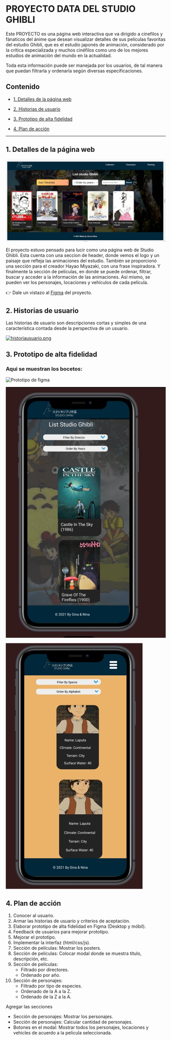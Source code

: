 # PROYECTO DATA DEL STUDIO GHIBLI

Este PROYECTO es una página web interactiva que va dirigido a cinefilos y fánaticos del ánime que desean visualizar detalles  de sus peliculas favoritas del estudio Ghibli, que es el estudio japonés de animación, considerado por la crítica especializada y muchos cinéfilos como uno de los mejores estudios de animación del mundo en la actualidad.


Toda esta información puede ser manejada por los usuarios, de tal manera que puedan filtrarla y ordenarla según diversas especificaciones.


## Contenido

* [1. Detalles de la página web](#1-Detalles-de-la-página-web)

* [2. Historias de usuario](#2-historias-de-usuario)

* [3. Prototipo de alta fidelidad](#3-prototipo-de-alta-fidelidad)

* [4. Plan de acción](#4-plan-de-acción)

***

## 1. Detalles de la página web

![Imagen proyecto](./src/img/paginaWeb1.jpg)

El proyecto estuvo pensado para lucir como una página web de Studio Ghibli. Esta cuenta con una seccion de header, donde vemos el logo y un paisaje que refleja las animaciones del estudio. También se proporcionó una sección para el creador Hayao Miyazaki, con una frase inspiradora. Y finalmente la sección de películas, en donde se puede ordenar, filtrar, buscar y acceder a la información de las animaciones. Así mismo, se pueden ver los personajes, locaciones y vehículos de cada película.

👉 Dale un vistazo al [Figma](https://www.figma.com/file/B8H0RKO5TnX4x5GfPMqVx4/Data-Lovers?node-id=0%3A1) del proyecto.

## 2. Historias de usuario
Las historias de usuario son descripciones cortas y simples de una característica contada desde la perspectiva de un usuario.

[![historiausuario.png](https://i.postimg.cc/K8y9sKzB/historiausuario.png)](https://postimg.cc/qzjXNv2v)

## 3. Prototipo de alta fidelidad

### Aqui se muestran los bocetos:

![Prototipo de figma](./src/img/EstudioGibliPrototipo.jpg)

![Prototipo de figma móbil 1](./src/img/PrototioCelular1.jpg)

![Prototipo de figma móbil 2](./src/img/PrototioCelular2.jpg)
## 4. Plan de acción
1. Conocer al usuario.
2. Armar las historias de usuario y criterios de aceptación.
3. Elaborar prototipo de alta fidelidad en Figma (Desktop y móbil).
4. Feedback de usuarios para mejorar prototipo.
5. Mejorar el prototipo.
6. Implementar la interfaz (html/css/js).
8. Sección de películas: Mostrar los posters.
9. Sección de películas: Colocar modal donde se muestra título, descripción, etc.
10. Sección de películas:
    - Filtrado por directores.
    - Ordenado por año.
11. Sección de personajes:
    - Filtrado por tipo de especies.
    - Ordenado de la A a la Z.
    - Ordenado de la Z a la A.

Agregar las secciones
* Sección de personajes: Mostrar los personajes.
* Sección de personajes: Calcular cantidad de personajes.
* Botones en el modal: Mostrar todos los personajes, locaciones y vehicles de acuerdo a la pelicula seleccionada.

